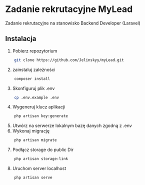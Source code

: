 # Zadanie rekrutacyjne MyLead
Zadanie rekrutacyjne na stanowisko Backend Developer (Laravel)

## Instalacja
1. Pobierz repozytorium
```bash
    git clone https://github.com/Jelinskyy/myLead.git
```
2. zainstaluj zależności
```bash
    composer install
```
3. Skonfiguruj plik .env
```bash
    cp .env.example .env
```
4. Wygeneruj klucz aplikacji
```bash
    php artisan key:generate
```
5. Utwórz na serwerze lokalnym bazę danych zgodną z .env
6. Wykonaj migrację
```bash
    php artisan migrate
```
7. Podłącz storage do public Dir
```bash
    php artisan storage:link
```
8. Uruchom server localhost
```bash
	php artisan serve
```